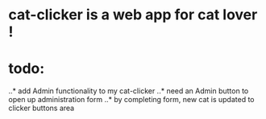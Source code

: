 # cat-clicker is a web app for cat lover !


# todo:
..* add Admin functionality to my cat-clicker
    ..* need an Admin button to open up administration form
    ..* by completing form, new cat is updated to clicker buttons area
